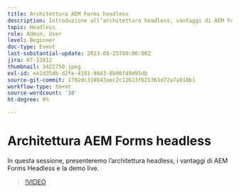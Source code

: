 ```yaml
---
title: Architettura AEM Forms headless
description: Introduzione all’architettura headless, vantaggi di AEM Forms Headless e Live Demo.
topic: Headless
role: Admin, User
level: Beginner
doc-type: Event
last-substantial-update: 2023-08-25T00:00:00Z
jira: KT-13812
thumbnail: 3422750.jpeg
exl-id: ee2d35db-d2fe-4191-9043-8b00f49d95db
source-git-commit: 1792dc318643aec2c12613f621361d72a7a918b1
workflow-type: tm+mt
source-wordcount: '38'
ht-degree: 0%

---
```


# Architettura AEM Forms headless

In questa sessione, presenteremo l’architettura headless, i vantaggi di AEM Forms Headless e la demo live.

>[!VIDEO](https://video.tv.adobe.com/v/3422750/?learn=on)
